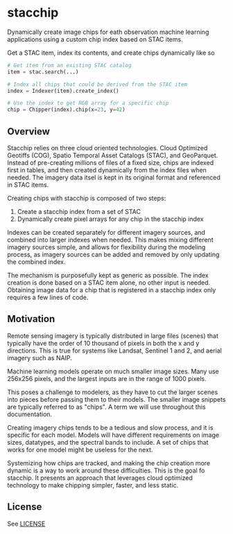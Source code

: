 # stacchip

Dynamically create image chips for eath observation machine learning
applications using a custom chip index based on STAC items.

Get a STAC item, index its contents, and create chips dynamically
like so

```python
# Get item from an existing STAC catalog
item = stac.search(...)

# Index all chips that could be derived from the STAC item
index = Indexer(item).create_index()

# Use the index to get RGB array for a specific chip
chip = Chipper(index).chip(x=23, y=42)
```

## Overview

Stacchip relies on three cloud oriented technologies. Cloud Optimized Geotiffs
(COG), Spatio Temporal Asset Catalogs (STAC), and GeoParquet. Instead of pre-creating millions of files of a fixed size, chips are indexed first in tables, and then created dynamically from the index files when needed. The imagery data itsel is kept in its original format and referenced in STAC items.

Creating chips with stacchip is composed of two steps:

1. Create a stacchip index from a set of STAC
2. Dynamically create pixel arrays for any chip in the stacchip index

Indexes can be created separately for different imagery sources, and combined
into larger indexes when needed. This makes mixing different imagery sources
simple, and allows for flexibility during the modeling process, as imagery sources
can be added and removed by only updating the combined index.

The mechanism is purposefully kept as generic as possible. The index creation
is done based on a STAC item alone, no other input is needed. Obtaining image
data for a chip that is registered in a stacchip index only requires a few
lines of code.

## Motivation

Remote sensing imagery is typically distributed in large files (scenes)
that typically have the order of 10 thousand of pixels in both the x and y
directions. This is true for systems like Landsat, Sentinel 1 and 2, and
aerial imagery such as NAIP.

Machine learning models operate on much smaller image sizes. Many use
256x256 pixels, and the largest inputs are in the range of 1000 pixels.

This poses a challenge to modelers, as they have to cut the larger scenes
into pieces before passing them to their models. The smaller image snippets
are typically referred to as "chips". A term we will use throughout this
documentation.

Creating imagery chips tends to be a tedious and slow process, and it is
specific for each model. Models will have different requirements on image
sizes, datatypes, and the spectral bands to include. A set of chips that
works for one model might be useless for the next.

Systemizing how chips are tracked, and making the chip creation more dynamic
is a way to work around these difficulties. This is the goal fo stacchip. It
presents an approach that leverages cloud optimized technology to make chipping
simpler, faster, and less static.

## License

See [LICENSE](https://github.com/developmentseed/titiler/blob/main/LICENSE)
